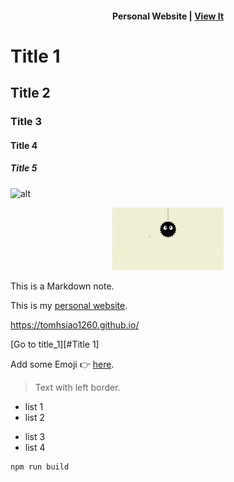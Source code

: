 <!-- 文字搭配連結 -->
<h4 align="center">
Personal Website | <a href="https://tomhsiao1260.github.io/" target="_blank">View It<a/>
</h4>

<!-- 標題 -->
# Title 1
## Title 2
### Title 3
#### Title 4
##### Title 5
<!-- 只有 # 和 ## 有隔線 -->

<!-- 用 Markdown 使用圖片 -->
![alt](./assets/image.png)

<!-- 用元素使用圖片 -->
<p align="center">
  <img src="./assets/img.gif" height="100px"/>
</p>

<!-- 輸入不換行文字 -->
<!-- 空一格才會換行 -->
This is a Markdown note.

<!-- 加入連結 -->
This is my [personal website](https://tomhsiao1260.github.io/).

https://tomhsiao1260.github.io/

[Go to title_1][#Title 1]


<!-- 加入 Emoji -->
Add some Emoji 👉 [here](https://tw.piliapp.com/emoji/list/).

<!-- 左邊界 -->
> Text with left border.

<!-- 列表 -->
- list 1
- list 2
* list 3
* list 4

<!-- 文字加入灰色背景 -->
```
npm run build
```

